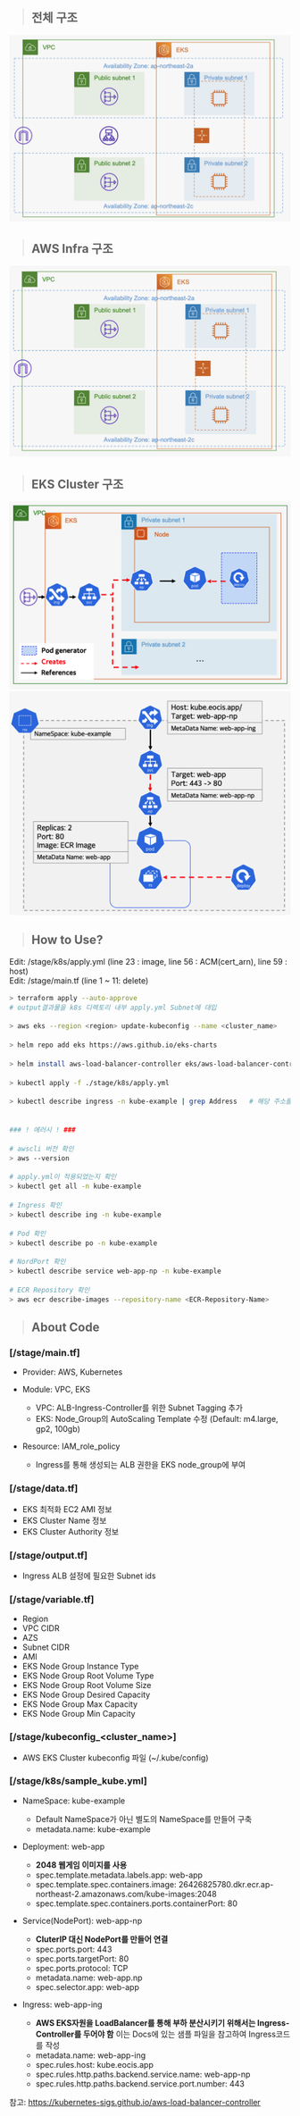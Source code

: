 > ## 전체 구조
![image ALL](./src/all.png)

> ## AWS Infra 구조
![image AWS](./src/aws.png)

> ## EKS Cluster 구조
![image EKS1](./src/eks1.png)  
![image EKS2](./src/eks2.png)

> ## How to Use?

Edit: /stage/k8s/apply.yml (line 23 : image, line 56 : ACM(cert_arn), line 59 : host)  
Edit: /stage/main.tf (line 1 ~ 11: delete)


```sh
> terraform apply --auto-approve
# output결과물을 k8s 디렉토리 내부 apply.yml Subnet에 대입

> aws eks --region <region> update-kubeconfig --name <cluster_name>

> helm repo add eks https://aws.github.io/eks-charts

> helm install aws-load-balancer-controller eks/aws-load-balancer-controller -n kube-system --set clusterName=<cluster_name>

> kubectl apply -f ./stage/k8s/apply.yml

> kubectl describe ingress -n kube-example | grep Address   # 해당 주소를 DNS CNAME에 등록


### ! 에러시 ! ###

# awscli 버전 확인
> aws --version

# apply.yml이 적용되었는지 확인
> kubectl get all -n kube-example

# Ingress 확인
> kubectl describe ing -n kube-example

# Pod 확인
> kubectl describe po -n kube-example

# NordPort 확인
> kubectl describe service web-app-np -n kube-example

# ECR Repository 확인
> aws ecr describe-images --repository-name <ECR-Repository-Name>
```

> ## About Code

### [/stage/main.tf]

- Provider: AWS, Kubernetes

- Module: VPC, EKS
    - VPC: ALB-Ingress-Controller를 위한 Subnet Tagging 추가
    - EKS: Node_Group의 AutoScaling Template 수정 (Default: m4.large, gp2, 100gb)

- Resource: IAM_role_policy
    - Ingress를 통해 생성되는 ALB 권한을 EKS node_group에 부여

### [/stage/data.tf]

- EKS 최적화 EC2 AMI 정보
- EKS Cluster Name 정보
- EKS Cluster Authority 정보

### [/stage/output.tf]

- Ingress ALB 설정에 필요한 Subnet ids

### [/stage/variable.tf]

- Region
- VPC CIDR
- AZS
- Subnet CIDR
- AMI
- EKS Node Group Instance Type
- EKS Node Group Root Volume Type
- EKS Node Group Root Volume Size
- EKS Node Group Desired Capacity
- EKS Node Group Max Capacity
- EKS Node Group Min Capacity

### [/stage/kubeconfig_<cluster_name>]

- AWS EKS Cluster kubeconfig 파일 (~/.kube/config)

### [/stage/k8s/sample_kube.yml]

- NameSpace: kube-example
    - Default NameSpace가 아닌 별도의 NameSpace를 만들어 구축
    - metadata.name: kube-example

- Deployment: web-app
    - <b>2048 웹게임 이미지를 사용</b>
    - spec.template.metadata.labels.app: web-app
    - spec.template.spec.containers.image: 26426825780.dkr.ecr.ap-northeast-2.amazonaws.com/kube-images:2048
    - spec.template.spec.containers.ports.containerPort: 80

- Service(NodePort): web-app-np
    - <b>CluterIP 대신 NodePort를 만들어 연결</b>
    - spec.ports.port: 443
    - spec.ports.targetPort: 80
    - spec.ports.protocol: TCP
    - metadata.name: web-app.np
    - spec.selector.app: web-app

- Ingress: web-app-ing
    - <b>AWS EKS자원을 LoadBalancer를 통해 부하 분산시키기 위해서는 Ingress-Controller를 두어야 함</b>
    이는 Docs에 있는 샘플 파일을 참고하여 Ingress코드를 작성
    - metadata.name: web-app-ing
    - spec.rules.host: kube.eocis.app
    - spec.rules.http.paths.backend.service.name: web-app-np
    - spec.rules.http.paths.backend.service.port.number: 443


참고: https://kubernetes-sigs.github.io/aws-load-balancer-controller